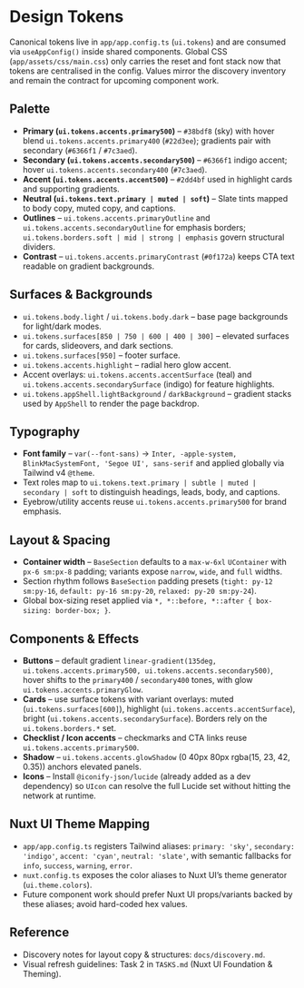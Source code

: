 # Design Tokens

Canonical tokens live in `app/app.config.ts` (`ui.tokens`) and are consumed via `useAppConfig()` inside shared components. Global CSS (`app/assets/css/main.css`) only carries the reset and font stack now that tokens are centralised in the config. Values mirror the discovery inventory and remain the contract for upcoming component work.

## Palette
- **Primary (`ui.tokens.accents.primary500`)** – `#38bdf8` (sky) with hover blend `ui.tokens.accents.primary400` (`#22d3ee`); gradients pair with secondary (`#6366f1` / `#7c3aed`).
- **Secondary (`ui.tokens.accents.secondary500`)** – `#6366f1` indigo accent; hover `ui.tokens.accents.secondary400` (`#7c3aed`).
- **Accent (`ui.tokens.accents.accent500`)** – `#2dd4bf` used in highlight cards and supporting gradients.
- **Neutral (`ui.tokens.text.primary | muted | soft`)** – Slate tints mapped to body copy, muted copy, and captions.
- **Outlines** – `ui.tokens.accents.primaryOutline` and `ui.tokens.accents.secondaryOutline` for emphasis borders; `ui.tokens.borders.soft | mid | strong | emphasis` govern structural dividers.
- **Contrast** – `ui.tokens.accents.primaryContrast` (`#0f172a`) keeps CTA text readable on gradient backgrounds.

## Surfaces & Backgrounds
- `ui.tokens.body.light` / `ui.tokens.body.dark` – base page backgrounds for light/dark modes.
- `ui.tokens.surfaces[850 | 750 | 600 | 400 | 300]` – elevated surfaces for cards, slideovers, and dark sections.
- `ui.tokens.surfaces[950]` – footer surface.
- `ui.tokens.accents.highlight` – radial hero glow accent.
- Accent overlays: `ui.tokens.accents.accentSurface` (teal) and `ui.tokens.accents.secondarySurface` (indigo) for feature highlights.
- `ui.tokens.appShell.lightBackground` / `darkBackground` – gradient stacks used by `AppShell` to render the page backdrop.

## Typography
- **Font family** – `var(--font-sans)` → `Inter, -apple-system, BlinkMacSystemFont, 'Segoe UI', sans-serif` and applied globally via Tailwind v4 `@theme`.
- Text roles map to `ui.tokens.text.primary | subtle | muted | secondary | soft` to distinguish headings, leads, body, and captions.
- Eyebrow/utility accents reuse `ui.tokens.accents.primary500` for brand emphasis.

## Layout & Spacing
- **Container width** – `BaseSection` defaults to a `max-w-6xl` `UContainer` with `px-6 sm:px-8` padding; variants expose `narrow`, `wide`, and `full` widths.
- Section rhythm follows `BaseSection` padding presets (`tight: py-12 sm:py-16`, `default: py-16 sm:py-20`, `relaxed: py-20 sm:py-24`).
- Global box-sizing reset applied via `*, *::before, *::after { box-sizing: border-box; }`.

## Components & Effects
- **Buttons** – default gradient `linear-gradient(135deg, ui.tokens.accents.primary500, ui.tokens.accents.secondary500)`, hover shifts to the `primary400` / `secondary400` tones, with glow `ui.tokens.accents.primaryGlow`.
- **Cards** – use surface tokens with variant overlays: muted (`ui.tokens.surfaces[600]`), highlight (`ui.tokens.accents.accentSurface`), bright (`ui.tokens.accents.secondarySurface`). Borders rely on the `ui.tokens.borders.*` set.
- **Checklist / Icon accents** – checkmarks and CTA links reuse `ui.tokens.accents.primary500`.
- **Shadow** – `ui.tokens.accents.glowShadow` (0 40px 80px rgba(15, 23, 42, 0.35)) anchors elevated panels.
- **Icons** – Install `@iconify-json/lucide` (already added as a dev dependency) so `UIcon` can resolve the full Lucide set without hitting the network at runtime.

## Nuxt UI Theme Mapping
- `app/app.config.ts` registers Tailwind aliases: `primary: 'sky'`, `secondary: 'indigo'`, `accent: 'cyan'`, `neutral: 'slate'`, with semantic fallbacks for `info`, `success`, `warning`, `error`.
- `nuxt.config.ts` exposes the color aliases to Nuxt UI’s theme generator (`ui.theme.colors`).
- Future component work should prefer Nuxt UI props/variants backed by these aliases; avoid hard-coded hex values.

## Reference
- Discovery notes for layout copy & structures: `docs/discovery.md`.
- Visual refresh guidelines: Task 2 in `TASKS.md` (Nuxt UI Foundation & Theming).
